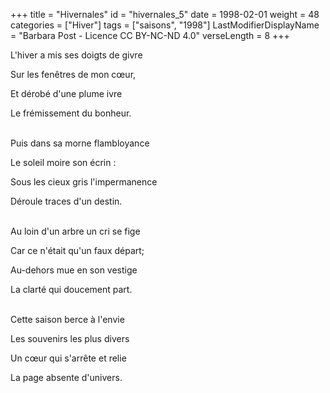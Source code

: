 +++
title = "Hivernales"
id = "hivernales_5"
date = 1998-02-01
weight = 48
categories = ["Hiver"]
tags = ["saisons", "1998"]
LastModifierDisplayName = "Barbara Post - Licence CC BY-NC-ND 4.0"
verseLength = 8
+++

L'hiver a mis ses doigts de givre

Sur les fenêtres de mon cœur,

Et dérobé d'une plume ivre

Le frémissement du bonheur.

 \
Puis dans sa morne flambloyance

Le soleil moire son écrin :

Sous les cieux gris l'impermanence

Déroule traces d'un destin.

 \
Au loin d'un arbre un cri se fige

Car ce n'était qu'un faux départ;

Au-dehors mue en son vestige

La clarté qui doucement part.

 \
Cette saison berce à l'envie

Les souvenirs les plus divers

Un cœur qui s'arrête et relie

La page absente d'univers.
